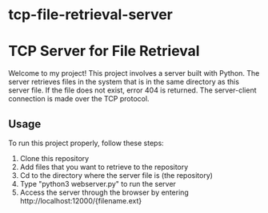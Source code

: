 # tcp-file-retrieval-server

# TCP Server for File Retrieval

Welcome to my project! This project involves a server built with Python. The server retrieves files in the system that is in the same directory as this server file. If the file does not exist, error 404 is returned. The server-client connection is made over the TCP protocol.

## Usage

To run this project properly, follow these steps:

1. Clone this repository
2. Add files that you want to retrieve to the repository
3. Cd to the directory where the server file is (the repository)
4. Type "python3 webserver.py" to run the server
5. Access the server through the browser by entering http://localhost:12000/{filename.ext}


